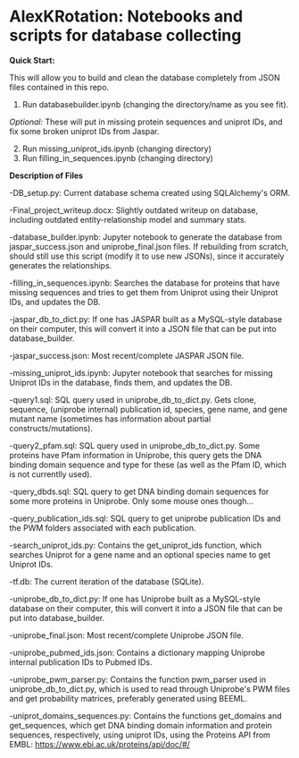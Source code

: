 # AlexKRotation: Notebooks and scripts for database collecting

**Quick Start:** 

This will allow you to build and clean the database completely from JSON files contained in this repo.
1. Run databasebuilder.ipynb (changing the directory/name as you see fit).

*Optional:* 
These will put in missing protein sequences and uniprot IDs, and fix some broken uniprot IDs from Jaspar.

2. Run missing_uniprot_ids.ipynb (changing directory)
3. Run filling_in_sequences.ipynb (changing directory)


**Description of Files**

-DB_setup.py: Current database schema created using SQLAlchemy's ORM. 

-Final_project_writeup.docx: Slightly outdated writeup on database, including outdated entity-relationship model and summary stats.

-database_builder.ipynb: Jupyter notebook to generate the database from jaspar_success.json and uniprobe_final.json files. If rebuilding from scratch, should still use this script (modify it to use new JSONs), since it accurately generates the relationships.

-filling_in_sequences.ipynb: Searches the database for proteins that have missing sequences and tries to get them from Uniprot using their Uniprot IDs, and updates the DB.

-jaspar_db_to_dict.py: If one has JASPAR built as a MySQL-style database on their computer, this will convert it into a JSON file that can be put into database_builder.

-jaspar_success.json: Most recent/complete JASPAR JSON file.

-missing_uniprot_ids.ipynb: Jupyter notebook that searches for missing Uniprot IDs in the database, finds them, and updates the DB.

-query1.sql: SQL query used in uniprobe_db_to_dict.py. Gets clone, sequence, (uniprobe internal) publication id, species, gene name, and gene mutant name (sometimes has information about partial constructs/mutations).

-query2_pfam.sql: SQL query used in uniprobe_db_to_dict.py. Some proteins have Pfam information in Uniprobe, this query gets the DNA binding domain sequence and type for these (as well as the Pfam ID, which is not currentlly used).

-query_dbds.sql: SQL query to get DNA binding domain sequences for some more proteins in Uniprobe. Only some mouse ones though... 

-query_publication_ids.sql: SQL query to get uniprobe publication IDs and the PWM folders associated with each publication.

-search_uniprot_ids.py: Contains the get_uniprot_ids function, which searches Uniprot for a gene name and an optional species name to get Uniprot IDs.

-tf.db: The current iteration of the database (SQLite).

-uniprobe_db_to_dict.py: If one has Uniprobe built as a MySQL-style database on their computer, this will convert it into a JSON file that can be put into database_builder.

-uniprobe_final.json: Most recent/complete Uniprobe JSON file.

-uniprobe_pubmed_ids.json: Contains a dictionary mapping Uniprobe internal publication IDs to Pubmed IDs.

-uniprobe_pwm_parser.py: Contains the function pwm_parser used in uniprobe_db_to_dict.py, which is used to read through Uniprobe's PWM files and get probability matrices, preferably generated using BEEML.

-uniprot_domains_sequences.py: Contains the functions get_domains and get_sequences, which get DNA binding domain information and protein sequences, respectively, using uniprot IDs, using the Proteins API from EMBL: https://www.ebi.ac.uk/proteins/api/doc/#/
